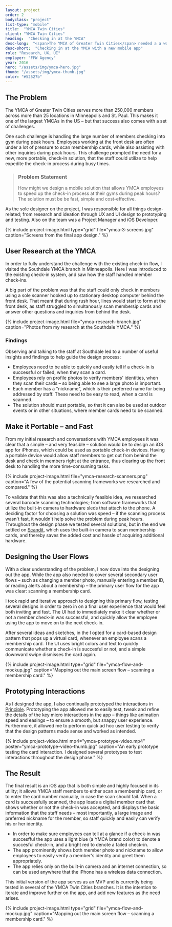 ```yaml
---
layout: project
order: 2
bodyclass: "project"
list-type: "mobile"
title:  "YMCA Twin Cities"
client: "YMCA Twin Cities"
heading:  "Checking in at the YMCA"
desc-long:  "<span>The YMCA of Greater Twin Cities</span> needed a a way to expedite the member check-in process at their gyms and branches during peak hours. So we built an new iOS app that allows employees to scan membership cards on the fly."
desc-short:  "Checking in at the YMCA with a new mobile app"
role: "Research, UX, UI"
employer: "FFW Agency"
year: 2016
hero: "/assets/img/ymca-hero.jpg"
thumb: "/assets/img/ymca-thumb.jpg"
color: "#52527b"
---
```


## The Problem
The YMCA of Greater Twin Cities serves more than 250,000 members across more than 25 locations in Minneapolis and St. Paul. This makes it one of the largest YMCAs in the US – but that success also comes with a set of challenges.

One such challenge is handling the large number of members checking into gym during peak hours. Employees working at the front desk are often under a lot of pressure to scan membership cards, while also assisting with other inquiries during peak hours. This challenge prompted the need for a new, more portable, check-in solution, that the staff could utilize to help expedite the check-in process during busy times.

> ### Problem Statement
> How might we design a mobile solution that allows YMCA employees to speed up the check-in process at their gyms during peak hours? The solution must be be fast, simple and cost-effective.

As the sole designer on the project, I was responsible for all things design-related; from research and ideation through UX and UI design to prototyping and testing. Also on the team was a Project Manager and iOS Developer.

{% include project-image.html type="grid" file="ymca-3-screens.jpg" caption="Screens from the final app design." %}

## User Research at the YMCA
In order to fully understand the challenge with the existing check-in flow, I visited the Southdale YMCA branch in Minneapolis. Here I was introduced to the existing check-in system, and saw how the staff handled member check-ins.

A big part of the problem was that the staff could only check in members using a sole scanner hooked up to stationary desktop computer behind the front desk. That meant that during rush hour, lines would start to form at the front desk, as staff struggled to simultanously scan membersip cards and answer other questions and inquiries from behind the desk.

{% include project-image.html file="ymca-research-branch.jpg" caption="Photos from my research at the Southdale YMCA." %}


### Findings
Observing and talking to the staff at Southdale led to a number of useful insights and findings to help guide the design process:

+ Employees need to be able to quickly and easily tell if a check-in is successful or failed, when they scan a card.
+ Employees rely on profile photos to verify members' identities, when they scan their cards – so being able to see a large photo is important.
+ Each member has a "nickname", which is their preferred name for being addressed by staff. These need to be easy to read, when a card is scanned.
+ The solution should must portable, so that it can also be used at outdoor events or in other situations, where member cards need to be scanned.


## Make it Portable – and Fast
From my initial research and conversations with YMCA employees it was clear that a simple – and very feasible – solution would be to design an iOS app for iPhones, which could be used as portable check-in devices. Having a portable device would allow staff members to get out from behind the desk and check in members right at the entrance, thus clearing up the front desk to handling the more time-consuming tasks.

{% include project-image.html file="ymca-research-scanners.png" caption="A few of the potential scanning frameworks we researched and compared." %}

To validate that this was also a technically feasible idea, we researched several barcode scanning technologies; from software frameworks that utilize the built-in camera to hardware sleds that attach to the phone. A deciding factor for choosing a solution was speed – if the scanning process wasn't fast, it wouldn't help solve the problem during peak hours. Throughout the design phase we tested several solutions, but in the end we settled on [Scandit](http://www.scandit.com/), which uses the built-in camera to scan membership cards, and thereby saves the added cost and hassle of acquiring additional hardware.

## Designing the User Flows
With a clear understanding of the problem, I now dove into the designing out the app. While the app also needed to cover several secondary user flows – such as changing a member photo, manually entering a member ID, or reading alerts about a membership – the primary user flow for the app was clear: scanning a membership card.

I took rapid and iterative approach to designing this primary flow, testing several designs in order to zero in on a final user experience that would feel both inviting and fast. The UI had to immediately make it clear whether or not a member check-in was successful, and quickly allow the employee using the app to move on to the next check-in.

After several ideas and sketches, in the I opted for a card-based design pattern that pops up a virtual card, whenever an employee scans a membership card. The UI uses bright colors and text to quickly communicate whether a check-in is succesful or not, and a simple downward swipe dismisses the card again.

{% include project-image.html type="grid" file="ymca-flow-and-mockup.jpg" caption="Mapping out the main screen flow – scanning a membership card." %}


## Prototyping Interactions
As I designed the app, I also continually prototyped the interactions in [Principle](http://principleformac.com/). Prototyping the app allowed me to easily test, tweak and refine the details of the key micro interactions in the app – things like animation speed and easings – to ensure a smooth, but snappy user experience. Furthermore, it allowed me to perform quick ad hoc user testing to verify that the design patterns made sense and worked as intended.

{% include project-video.html mp4="ymca-prototype-video.mp4" poster="ymca-prototype-video-thumb.jpg" caption="An early prototype testing the card interaction. I designed several prototypes to test interactions throughout the design phase." %}


## The Result
The final result is an iOS app that is both simple and highly focused in its utility; it allows YMCA staff members to either scan a membership card, or to enter the card number manually, in case the scan should fail. When a card is successfully scanned, the app loads a digital member card that shows whether or not the check-in was accepted, and displays the basic information that the staff needs – most importantly, a large image and preferred nickname for the member, so staff quickly and easily can verify his or her identity.

+ In order to make sure employees can tell at a glance if a check-in was succesfful the app uses a light blue (a YMCA brand color) to denote a succesful check-in, and a bright red to denote a failed check-in.
+ The app prominently shows both member photo and nickname to allow employees to easily verify a member's identity and greet them appropriately.
+ The app relies only on the built-in camera and an internet connection, so can be used anywhere that the iPhone has a wireless data connection.

This initial version of the app serves as an MVP and is currently being tested in several of the YMCA Twin Cities branches. It is the intention to iterate and improve further on the app, and add new features as the need arises.

{% include project-image.html type="grid" file="ymca-flow-and-mockup.jpg" caption="Mapping out the main screen flow – scanning a membership card." %}
